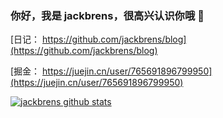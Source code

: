 

### 你好，我是 jackbrens，很高兴认识你哦 👋

[日记： https://github.com/jackbrens/blog](https://github.com/jackbrens/blog)

[掘金： https://juejin.cn/user/765691896799950](https://juejin.cn/user/765691896799950)

[![jackbrens github stats](https://github-readme-stats.vercel.app/api?username=jackbrens&&theme=radical)](https://github.com/anuraghazra/github-readme-stats)

